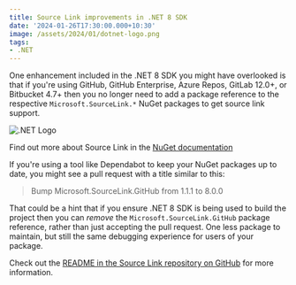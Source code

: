 ```yaml
---
title: Source Link improvements in .NET 8 SDK
date: '2024-01-26T17:30:00.000+10:30'
image: /assets/2024/01/dotnet-logo.png
tags:
- .NET
---
```


One enhancement included in the .NET 8 SDK you might have overlooked is that if you're using GitHub, GitHub Enterprise, Azure Repos, GitLab 12.0+, or Bitbucket 4.7+ then you no longer need to add a package reference to the respective `Microsoft.SourceLink.*` NuGet packages to get source link support.

![.NET Logo](/assets/2024/01/dotnet-logo.png)

Find out more about Source Link in the [NuGet documentation](https://learn.microsoft.com/dotnet/standard/library-guidance/sourcelink?WT.mc_id=DOP-MVP-5001655)

If you're using a tool like Dependabot to keep your NuGet packages up to date, you might see a pull request with a title similar to this:

> Bump Microsoft.SourceLink.GitHub from 1.1.1 to 8.0.0

That could be a hint that if you ensure .NET 8 SDK is being used to build the project then you can *remove* the `Microsoft.SourceLink.GitHub` package reference, rather than just accepting the pull request. One less package to maintain, but still the same debugging experience for users of your package.

Check out the [README in the Source Link repository on GitHub](https://github.com/dotnet/sourcelink#using-source-link-in-net-projects) for more information.
